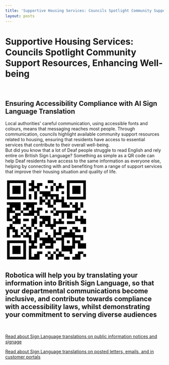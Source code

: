```yaml
---
title: 'Supportive Housing Services: Councils Spotlight Community Support Resources, Enhancing Well-being'
layout: posts
---
```


# Supportive Housing Services: Councils Spotlight Community Support Resources, Enhancing Well-being

![]()

## Ensuring Accessibility Compliance with AI Sign Language Translation

Local authorities' careful communication, using accessible fonts and colours, means that messaging reaches most people.  Through communication, councils highlight available community support resources related to housing, ensuring that residents have access to essential services that contribute to their overall well-being.  
But did you know that a lot of Deaf people struggle to read English and rely entire on British Sign Language?
Something as simple as a QR code can help Deaf residents have access to the same information as everyone else, helping by connecting with and benefiting from a range of support services that improve their housing situation and quality of life.

![QR Code](/posts/images/qr-contact.png)

## Robotica will help you by translating your information into British Sign Language, so that your departmental communications become inclusive, and contribute towards compliance with accessibility laws, whilst demonstrating your commitment to serving diverse audiences

<br/>

[Read about Sign Language translations on public information notices and signage](/solutions/gazette)

[Read about Sign Language translations on posted letters, emails, and in customer portals](/solutions/correspondent)
